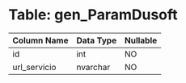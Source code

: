 # Table: gen_ParamDusoft

| Column Name | Data Type | Nullable |
|-------------|-----------|----------|
| id | int | NO |
| url_servicio | nvarchar | NO |
